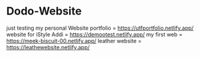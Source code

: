 # Dodo-Website
just testing
my personal Website portfolio = https://utfportfolio.netlify.app/
website for iStyle Addi = https://demootest.netlify.app/
my first web = https://meek-biscuit-00.netlify.app/
leather website = https://leathewebsite.netlify.app/
